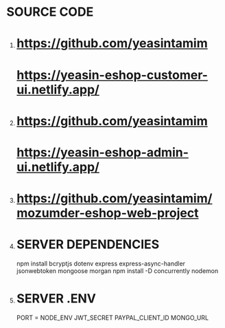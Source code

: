 # SOURCE CODE

1.  <!-- Frontend File (Static File) without Backend -->

    # https://github.com/yeasintamim

    <!-- LIVE -->

    # https://yeasin-eshop-customer-ui.netlify.app/

2.  <!-- Admin Dashboard File (Static File) without Backend -->

    # https://github.com/yeasintamim

    <!-- LIVE ADMIN -->

    # https://yeasin-eshop-admin-ui.netlify.app/

3.  <!-- FULL ADMIN & CLIENT SOURCE CODE -->

    # https://github.com/yeasintamim/mozumder-eshop-web-project

4.  # SERVER DEPENDENCIES

    npm install bcryptjs dotenv express express-async-handler jsonwebtoken mongoose morgan
    npm install -D concurrently nodemon

5.  # SERVER .ENV

    PORT =
    NODE_ENV
    JWT_SECRET
    PAYPAL_CLIENT_ID
    MONGO_URL

